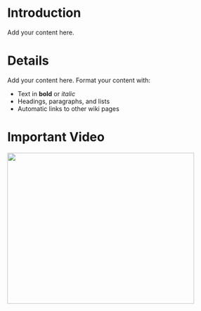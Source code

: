 # Introduction #

Add your content here.


# Details #

Add your content here.  Format your content with:
  * Text in **bold** or _italic_
  * Headings, paragraphs, and lists
  * Automatic links to other wiki pages

# Important Video #

<a href='http://www.youtube.com/watch?feature=player_embedded&v=e4qU57xPh5E' target='_blank'><img src='http://img.youtube.com/vi/e4qU57xPh5E/0.jpg' width='425' height=344 /></a>